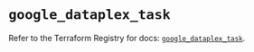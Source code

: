 # `google_dataplex_task`

Refer to the Terraform Registry for docs: [`google_dataplex_task`](https://registry.terraform.io/providers/hashicorp/google/6.11.0/docs/resources/dataplex_task).
